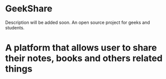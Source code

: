 # GeekShare
Description will be added soon. An open source project for geeks and students. 
# A platform that allows user to share their notes, books and others related things
